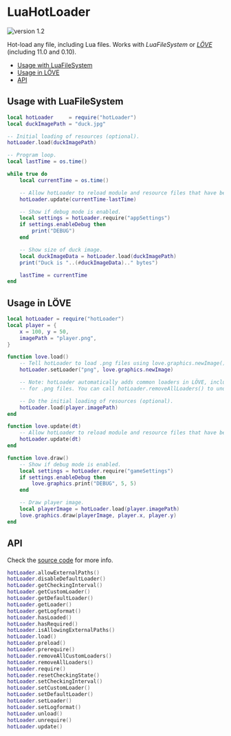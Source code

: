 # LuaHotLoader

![version 1.2](https://img.shields.io/badge/version-1.2-green.svg)

<!-- ![https://img.shields.io/github/release/ReFreezed/LuaPreprocess.svg](https://github.com/ReFreezed/LuaPreprocess/releases/latest) -->
<!-- ![https://img.shields.io/github/license/ReFreezed/LuaPreprocess.svg](LICENSE.txt) -->

Hot-load any file, including Lua files. Works with *LuaFileSystem* or [*LÖVE*](https://love2d.org/) (including 11.0 and 0.10).

- [Usage with LuaFileSystem](#usage-with-luafilesystem)
- [Usage in LÖVE](#usage-in-lÖve)
- [API](#api)



## Usage with LuaFileSystem

```lua
local hotLoader     = require("hotLoader")
local duckImagePath = "duck.jpg"

-- Initial loading of resources (optional).
hotLoader.load(duckImagePath)

-- Program loop.
local lastTime = os.time()

while true do
	local currentTime = os.time()

	-- Allow hotLoader to reload module and resource files that have been updated.
	hotLoader.update(currentTime-lastTime)

	-- Show if debug mode is enabled.
	local settings = hotLoader.require("appSettings")
	if settings.enableDebug then
		print("DEBUG")
	end

	-- Show size of duck image.
	local duckImageData = hotLoader.load(duckImagePath)
	print("Duck is "..(#duckImageData).." bytes")

	lastTime = currentTime
end
```

## Usage in LÖVE

```lua
local hotLoader = require("hotLoader")
local player = {
	x = 100, y = 50,
	imagePath = "player.png",
}

function love.load()
	-- Tell hotLoader to load .png files using love.graphics.newImage().
	hotLoader.setLoader("png", love.graphics.newImage)

	-- Note: hotLoader automatically adds common loaders in LÖVE, including
	-- for .png files. You can call hotLoader.removeAllLoaders() to undo this.

	-- Do the initial loading of resources (optional).
	hotLoader.load(player.imagePath)
end

function love.update(dt)
	-- Allow hotLoader to reload module and resource files that have been updated.
	hotLoader.update(dt)
end

function love.draw()
	-- Show if debug mode is enabled.
	local settings = hotLoader.require("gameSettings")
	if settings.enableDebug then
		love.graphics.print("DEBUG", 5, 5)
	end

	-- Draw player image.
	local playerImage = hotLoader.load(player.imagePath)
	love.graphics.draw(playerImage, player.x, player.y)
end
```



## API

Check the [source code](hotLoader.lua) for more info.

```lua
hotLoader.allowExternalPaths()
hotLoader.disableDefaultLoader()
hotLoader.getCheckingInterval()
hotLoader.getCustomLoader()
hotLoader.getDefaultLoader()
hotLoader.getLoader()
hotLoader.getLogformat()
hotLoader.hasLoaded()
hotLoader.hasRequired()
hotLoader.isAllowingExternalPaths()
hotLoader.load()
hotLoader.preload()
hotLoader.prerequire()
hotLoader.removeAllCustomLoaders()
hotLoader.removeAllLoaders()
hotLoader.require()
hotLoader.resetCheckingState()
hotLoader.setCheckingInterval()
hotLoader.setCustomLoader()
hotLoader.setDefaultLoader()
hotLoader.setLoader()
hotLoader.setLogformat()
hotLoader.unload()
hotLoader.unrequire()
hotLoader.update()
```
